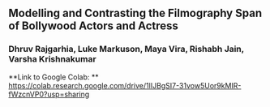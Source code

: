 ## Modelling and Contrasting the Filmography Span of Bollywood Actors and Actress
### Dhruv Rajgarhia, Luke Markuson, Maya Vira, Rishabh Jain, Varsha Krishnakumar

**Link to Google Colab: ** https://colab.research.google.com/drive/1lIJBgSI7-31vow5Uor9kMIR-fWzcnVP0?usp=sharing





